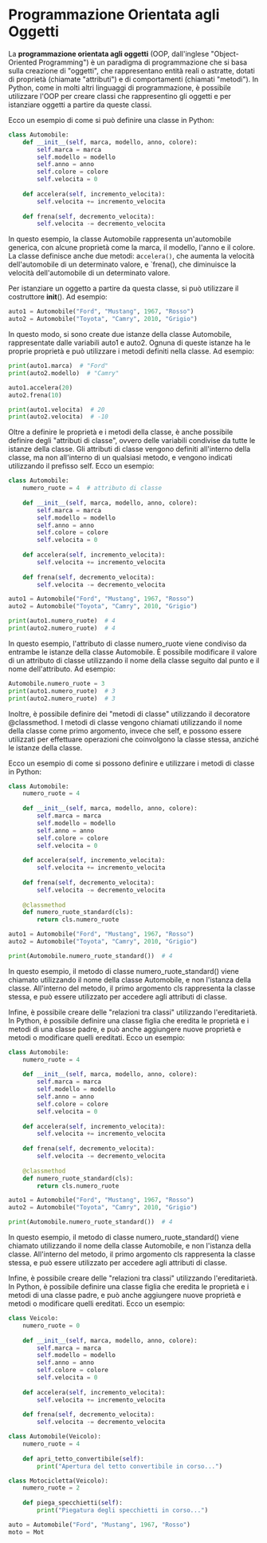 # Programmazione Orientata agli Oggetti

La **programmazione orientata agli oggetti** (OOP, dall'inglese "Object-Oriented Programming") è un paradigma di programmazione che si basa sulla creazione di "oggetti", che rappresentano entità reali o astratte, dotati di proprietà (chiamate "attributi") e di comportamenti (chiamati "metodi"). In Python, come in molti altri linguaggi di programmazione, è possibile utilizzare l'OOP per creare classi che rappresentino gli oggetti e per istanziare oggetti a partire da queste classi.

Ecco un esempio di come si può definire una classe in Python:

```python
class Automobile:
    def __init__(self, marca, modello, anno, colore):
        self.marca = marca
        self.modello = modello
        self.anno = anno
        self.colore = colore
        self.velocita = 0
    
    def accelera(self, incremento_velocita):
        self.velocita += incremento_velocita
    
    def frena(self, decremento_velocita):
        self.velocita -= decremento_velocita
```

In questo esempio, la classe Automobile rappresenta un'automobile generica, con alcune proprietà come la marca, il modello, l'anno e il colore. La classe definisce anche due metodi: a`ccelera()`, che aumenta la velocità dell'automobile di un determinato valore, e `frena(), che diminuisce la velocità dell'automobile di un determinato valore.

Per istanziare un oggetto a partire da questa classe, si può utilizzare il costruttore __init__(). Ad esempio:

```python
auto1 = Automobile("Ford", "Mustang", 1967, "Rosso")
auto2 = Automobile("Toyota", "Camry", 2010, "Grigio")
```

In questo modo, si sono create due istanze della classe Automobile, rappresentate dalle variabili auto1 e auto2. Ognuna di queste istanze ha le proprie proprietà e può utilizzare i metodi definiti nella classe. Ad esempio:

```python
print(auto1.marca)  # "Ford"
print(auto2.modello)  # "Camry"

auto1.accelera(20)
auto2.frena(10)

print(auto1.velocita)  # 20
print(auto2.velocita)  # -10
```

Oltre a definire le proprietà e i metodi della classe, è anche possibile definire degli "attributi di classe", ovvero delle variabili condivise da tutte le istanze della classe. Gli attributi di classe vengono definiti all'interno della classe, ma non all'interno di un qualsiasi metodo, e vengono indicati utilizzando il prefisso self. Ecco un esempio:

```python
class Automobile:
    numero_ruote = 4  # attributo di classe
    
    def __init__(self, marca, modello, anno, colore):
        self.marca = marca
        self.modello = modello
        self.anno = anno
        self.colore = colore
        self.velocita = 0
    
    def accelera(self, incremento_velocita):
        self.velocita += incremento_velocita
    
    def frena(self, decremento_velocita):
        self.velocita -= decremento_velocita

auto1 = Automobile("Ford", "Mustang", 1967, "Rosso")
auto2 = Automobile("Toyota", "Camry", 2010, "Grigio")

print(auto1.numero_ruote)  # 4
print(auto2.numero_ruote)  # 4
```

In questo esempio, l'attributo di classe numero_ruote viene condiviso da entrambe le istanze della classe Automobile. È possibile modificare il valore di un attributo di classe utilizzando il nome della classe seguito dal punto e il nome dell'attributo. Ad esempio:

```python
Automobile.numero_ruote = 3
print(auto1.numero_ruote)  # 3
print(auto2.numero_ruote)  # 3
```

Inoltre, è possibile definire dei "metodi di classe" utilizzando il decoratore @classmethod. I metodi di classe vengono chiamati utilizzando il nome della classe come primo argomento, invece che self, e possono essere utilizzati per effettuare operazioni che coinvolgono la classe stessa, anziché le istanze della classe.

Ecco un esempio di come si possono definire e utilizzare i metodi di classe in Python:

```python
class Automobile:
    numero_ruote = 4
    
    def __init__(self, marca, modello, anno, colore):
        self.marca = marca
        self.modello = modello
        self.anno = anno
        self.colore = colore
        self.velocita = 0
    
    def accelera(self, incremento_velocita):
        self.velocita += incremento_velocita
    
    def frena(self, decremento_velocita):
        self.velocita -= decremento_velocita
    
    @classmethod
    def numero_ruote_standard(cls):
        return cls.numero_ruote

auto1 = Automobile("Ford", "Mustang", 1967, "Rosso")
auto2 = Automobile("Toyota", "Camry", 2010, "Grigio")

print(Automobile.numero_ruote_standard())  # 4
```

In questo esempio, il metodo di classe numero_ruote_standard() viene chiamato utilizzando il nome della classe Automobile, e non l'istanza della classe. All'interno del metodo, il primo argomento cls rappresenta la classe stessa, e può essere utilizzato per accedere agli attributi di classe.

Infine, è possibile creare delle "relazioni tra classi" utilizzando l'ereditarietà. In Python, è possibile definire una classe figlia che eredita le proprietà e i metodi di una classe padre, e può anche aggiungere nuove proprietà e metodi o modificare quelli ereditati. Ecco un esempio:

```python
class Automobile:
    numero_ruote = 4
    
    def __init__(self, marca, modello, anno, colore):
        self.marca = marca
        self.modello = modello
        self.anno = anno
        self.colore = colore
        self.velocita = 0
    
    def accelera(self, incremento_velocita):
        self.velocita += incremento_velocita
    
    def frena(self, decremento_velocita):
        self.velocita -= decremento_velocita
    
    @classmethod
    def numero_ruote_standard(cls):
        return cls.numero_ruote

auto1 = Automobile("Ford", "Mustang", 1967, "Rosso")
auto2 = Automobile("Toyota", "Camry", 2010, "Grigio")

print(Automobile.numero_ruote_standard())  # 4
```

In questo esempio, il metodo di classe numero_ruote_standard() viene chiamato utilizzando il nome della classe Automobile, e non l'istanza della classe. All'interno del metodo, il primo argomento cls rappresenta la classe stessa, e può essere utilizzato per accedere agli attributi di classe.

Infine, è possibile creare delle "relazioni tra classi" utilizzando l'ereditarietà. In Python, è possibile definire una classe figlia che eredita le proprietà e i metodi di una classe padre, e può anche aggiungere nuove proprietà e metodi o modificare quelli ereditati. Ecco un esempio:

```python
class Veicolo:
    numero_ruote = 0
    
    def __init__(self, marca, modello, anno, colore):
        self.marca = marca
        self.modello = modello
        self.anno = anno
        self.colore = colore
        self.velocita = 0
    
    def accelera(self, incremento_velocita):
        self.velocita += incremento_velocita
    
    def frena(self, decremento_velocita):
        self.velocita -= decremento_velocita

class Automobile(Veicolo):
    numero_ruote = 4
    
    def apri_tetto_convertibile(self):
        print("Apertura del tetto convertibile in corso...")

class Motocicletta(Veicolo):
    numero_ruote = 2
    
    def piega_specchietti(self):
        print("Piegatura degli specchietti in corso...")

auto = Automobile("Ford", "Mustang", 1967, "Rosso")
moto = Mot
```
